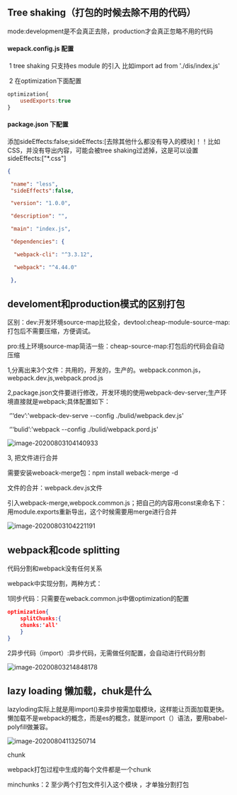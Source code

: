 ## Tree shaking（打包的时候去除不用的代码）

mode:development是不会真正去除，production才会真正忽略不用的代码

#### wepack.config.js  	配置

​	1 tree shaking 只支持es module 的引入  比如import   ad from './dis/index.js'

​	2 在optimization下面配置

   

```javascript
optimization{
	usedExports:true
}
```

#### package.json 下配置

添加sideEffects:false;sideEffects:[去除其他什么都没有导入的模块]！！比如CSS，并没有导出内容，可能会被tree shaking过滤掉，这是可以设置sideEffects:["*.css"]

```json
{

 "name": "less",
 "sideEffects":false,

 "version": "1.0.0",

 "description": "",

 "main": "index.js",

 "dependencies": {

  "webpack-cli": "^3.3.12",

  "webpack": "^4.44.0"

 },

```

## develoment和production模式的区别打包

区别：dev:开发环境source-map比较全，devtool:cheap-module-source-map:打包后不需要压缩，方便调试。

pro:线上环境source-map简洁一些：cheap-source-map:打包后的代码会自动压缩



1,分离出来3个文件：共用的，开发的，生产的。webpack.conmon.js，webpack.dev.js,webpack.prod.js

2,package.json文件要进行修改，开发环境的使用webpack-dev-server;生产环境直接就是webpack;具体配置如下：

​	‘’‘dev’:'webpack-dev-serve --config ./bulid/webpack.dev.js'

​    ‘’‘bulid’:'webpack --config ./bulid/webpack.pord.js'

![image-20200803104140933](C:\Users\qq102\AppData\Roaming\Typora\typora-user-images\image-20200803104140933.png)

3, 把文件进行合并

需要安装weboack-merge包：npm install weback-merge -d

文件的合并：webpack.dev.js文件

引入webpack-merge,webpock.common.js；把自己的内容用const来命名下：用module.exports重新导出，这个时候需要用merge进行合并

![image-20200803104221191](C:\Users\qq102\AppData\Roaming\Typora\typora-user-images\image-20200803104221191.png)

## webpack和code splitting

代码分割和webpack没有任何关系

webpack中实现分割，两种方式：

1同步代码：只需要在weback.common.js中做optimization的配置

```json
optimization{
	splitChunks:{
	chunks:'all'
	}
}
```

2异步代码（import）:异步代码，无需做任何配置，会自动进行代码分割

![image-20200803214848178](C:\Users\qq102\AppData\Roaming\Typora\typora-user-images\image-20200803214848178.png)

## lazy loading 懒加载，chuk是什么

lazyloding实际上就是用import()来异步按需加载模块，这样能让页面加载更快。懒加载不是webpack的概念，而是es的概念，就是import（）语法，要用babel-polyfill做兼容。

![image-20200804113250714](C:\Users\qq102\AppData\Roaming\Typora\typora-user-images\image-20200804113250714.png)

chunk

webpack打包过程中生成的每个文件都是一个chunk

minchunks：2  至少两个打包文件引入这个模块 ，才单独分割打包